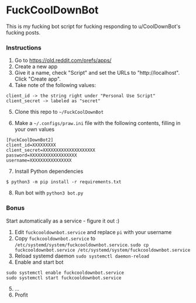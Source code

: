 # FuckCoolDownBot

This is my fucking bot script for fucking responding to u/CoolDownBot's fucking posts.

### Instructions

1. Go to https://old.reddit.com/prefs/apps/
2. Create a new app
3. Give it a name, check "Script" and set the URLs to "http://localhost". Click "Create app".
4. Take note of the following values:

```
client_id -> the string right under "Personal Use Script"
client_secret -> labeled as "secret"
```

5. Clone this repo to `~/FuckCoolDownBot`

6. Make a `~/.configs/praw.ini` file with the following contents, filling in your own values

```
[FuckCoolDownBot2]
client_id=XXXXXXXXX
client_secret=XXXXXXXXXXXXXXXXXXXX
password=XXXXXXXXXXXXXXXXXX
username=XXXXXXXXXXXXXXXX
```

7. Install Python dependencies

```
$ python3 -m pip install -r requirements.txt
```
8. Run bot with `python3 bot.py`

### Bonus

Start automatically as a service - figure it out :)

1. Edit `fuckcooldownbot.service` and replace `pi` with your username
2. Copy `fuckcooldownbot.service` to `/etc/systemd/system/fuckcooldownbot.service`. `sudo cp fuckcooldownbot.service /etc/systemd/system/fuckcooldownbot.service`
3. Reload systemd daemon `sudo systemctl daemon-reload`
4. Enable and start bot

```
sudo systemctl enable fuckcooldownbot.service
sudo systemctl start fuckcooldownbot.service
```

5. ...
6. Profit
